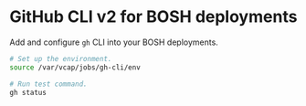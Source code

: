 # GitHub CLI v2 for BOSH deployments

Add and configure `gh` CLI into your BOSH deployments.

```bash
# Set up the environment.
source /var/vcap/jobs/gh-cli/env

# Run test command.
gh status
```